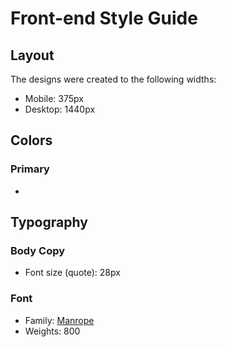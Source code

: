 # Front-end Style Guide

## Layout

The designs were created to the following widths:

- Mobile: 375px
- Desktop: 1440px

## Colors

### Primary

- 

## Typography

### Body Copy

- Font size (quote): 28px

### Font

- Family: [Manrope](https://fonts.google.com/specimen/Manrope)
- Weights: 800
